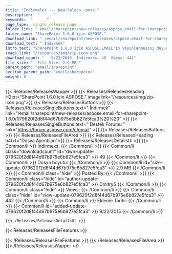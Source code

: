 ```yaml
---
title: "İndirmeler --- New-Saless -pose." 
description:  "    . " 
keywords:  "    . " 
page_type:  single_release_page
folder_link: " email/sharepoint/new-releases/aspose.email-for-sharepoint-1.6.0/"
folder_name: "SharePoint 1.6.0 için ASPOSE."
download_link: " /email/sharepoint/new-releases/aspose.email-for-sharepoint-1.6.0/079620f2d8f44d67b975e6b827e5fca3"
download_text: " İndirmek"
intro_text: "SharePoint 1.6.0 için ASPOSE.EMAIL'in yayınlanmasını duyurmaktan mutluluk duyuyoruz. Thi ..."
image_link: "/resources/img/zip-icon.png"
download_count: "   9/22/2015  İndirmeks: 49  Views: 441"
file_size: "  File Size: 2.9 MB "
parent_path: "email/sharepoint"
section_parent_path: "email/sharepoint"
weight: 8
---
```


{{< Releases/ReleasesWapper >}}
  {{< Releases/ReleasesHeading H2txt="SharePoint 1.6.0 için ASPOSE." imagelink="/resources/img/zip-icon.png">}}
  {{< Releases/ReleasesButtons >}}
    {{< Releases/ReleasesSingleButtons text=" İndirmek" link="/email/sharepoint/new-releases/aspose.email-for-sharepoint-1.6.0/079620f2d8f44d67b975e6b827e5fca3%20%20" >}}
    {{< Releases/ReleasesSingleButtons text=" Destek Forumu " link="https://forum.aspose.com/c/email" >}}
  {{< Releases/ReleasesButtons >}}
  {{< Releases/ReleasesFileArea >}}
    {{< Releases/ReleasesHeading h4txt="Dosya Ayrıntıları">}}
    {{< Releases/ReleasesDetailsUl >}}
            {{< Common/li  >}} İndirmeks: {{< /Common/li >}} 
      {{< Common/li class="downloadcount" id="dwn-update-079620f2d8f44d67b975e6b827e5fca3" >}} 49 {{< /Common/li >}} 
      {{< Common/li  >}} Dosya boyutu: {{< /Common/li >}} 
      {{< Common/li id="size-update-079620f2d8f44d67b975e6b827e5fca3" >}} 2.9 MB {{< /Common/li >}} 
      {{< Common/li  class="hide" >}} Posted By: {{< /Common/li >}} 
      {{< Common/li class="hide" id="author-update-079620f2d8f44d67b975e6b827e5fca3" >}} DmitryS {{< /Common/li >}} 
      {{< Common/li class="hide"  >}} Views: {{< /Common/li >}} 
      {{< Common/li class="hide" id="view-update-079620f2d8f44d67b975e6b827e5fca3" >}} 442 {{< /Common/li >}} 
      {{< Common/li  >}} Ekleme Tarihi: {{< /Common/li >}} 
      {{< Common/li id="added-update-079620f2d8f44d67b975e6b827e5fca3" >}} 9/22/2015 {{< /Common/li >}} 

    {{< /Releases/ReleasesDetailsUl >}}

  {{< Releases/ReleasesFileFeatures >}}
      
  {{< /Releases/ReleasesFileFeatures >}}
 {{< /Releases/ReleasesFileArea >}}
{{< /Releases/ReleasesWapper >}}


